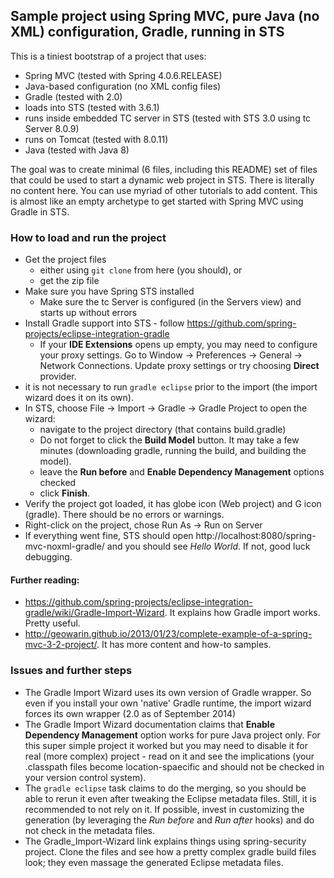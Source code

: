 ## Sample project using Spring MVC, pure Java (no XML) configuration, Gradle, running in STS

This is a tiniest bootstrap of a project that uses:

* Spring MVC (tested with Spring 4.0.6.RELEASE)
* Java-based configuration (no XML config files)
* Gradle (tested with 2.0)
* loads into STS (tested with 3.6.1)
* runs inside embedded TC server in STS (tested with STS 3.0 using tc Server 8.0.9)
* runs on Tomcat (tested with 8.0.11)
* Java (tested with Java 8)

The goal was to create minimal (6 files, including this README) set of files that could be used to start a dynamic web project in STS. There is literally no content here. You can use myriad of other tutorials to add content. This is almost like an empty archetype to get started with Spring MVC using Gradle in STS.

### How to load and run the project

* Get the project files
  * either using `git clone` from here (you should), or
  * get the zip file
* Make sure you have Spring STS installed
  * Make sure the tc Server is configured (in the Servers view) and starts up without errors
* Install Gradle support into STS - follow https://github.com/spring-projects/eclipse-integration-gradle
  * If your **IDE Extensions** opens up empty, you may need to configure your proxy settings. Go to Window -> Preferences -> General -> Network Connections. Update proxy settings or try choosing **Direct** provider.
* it is not necessary to run `gradle eclipse` prior to the import (the import wizard does it on its own).
* In STS, choose File -> Import -> Gradle -> Gradle Project to open the wizard:
  * navigate to the project directory (that contains build.gradle)
  * Do not forget to click the **Build Model** button. It may take a few minutes (downloading gradle, running the build, and building the model).
  * leave the **Run before** and **Enable Dependency Management** options checked
  * click **Finish**.
* Verify the project got loaded, it has globe icon (Web project) and G icon (gradle). There should be no errors or warnings.
* Right-click on the project, chose Run As -> Run on Server
* If everything went fine, STS should open http://localhost:8080/spring-mvc-noxml-gradle/ and you should see *Hello World*. If not, good luck debugging.

#### Further reading:

* https://github.com/spring-projects/eclipse-integration-gradle/wiki/Gradle-Import-Wizard. It explains how Gradle import works. Pretty useful.
* http://geowarin.github.io/2013/01/23/complete-example-of-a-spring-mvc-3-2-project/. It has more content and how-to samples.

### Issues and further steps

* The Gradle Import Wizard uses its own version of Gradle wrapper. So even if you install your own 'native' Gradle runtime, the import wizard forces its own wrapper (2.0 as of September 2014)
* The Gradle Import Wizard documentation claims that **Enable Dependency Management** option works for pure Java project only. For this super simple project it worked but you may need to disable it for real (more complex) project - read on it and see the implications (your .classpath files become location-spaecific and should not be checked in your version control system).
* The `gradle eclipse` task claims to do the merging, so you should be able to rerun it even after tweaking the Eclipse metadata files. Still, it is recommended to not rely on it. If possible, invest in customizing the generation (by leveraging the *Run before* and *Run after* hooks) and do not check in the metadata files.
* The Gradle_Import-Wizard link explains things using spring-security project. Clone the files and see how a pretty complex gradle build files look; they even massage the generated Eclipse metadata files.
